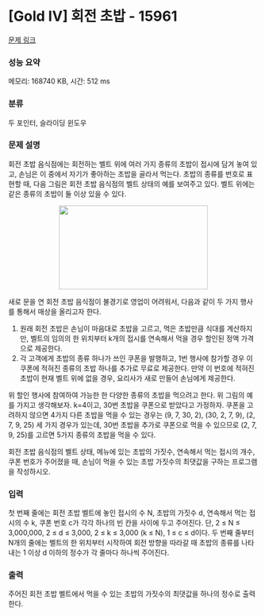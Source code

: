 # [Gold IV] 회전 초밥 - 15961 

[문제 링크](https://www.acmicpc.net/problem/15961) 

### 성능 요약

메모리: 168740 KB, 시간: 512 ms

### 분류

두 포인터, 슬라이딩 윈도우

### 문제 설명

<p>회전 초밥 음식점에는 회전하는 벨트 위에 여러 가지 종류의 초밥이 접시에 담겨 놓여 있고, 손님은 이 중에서 자기가 좋아하는 초밥을 골라서 먹는다. 초밥의 종류를 번호로 표현할 때, 다음 그림은 회전 초밥 음식점의 벨트 상태의 예를 보여주고 있다. 벨트 위에는 같은 종류의 초밥이 둘 이상 있을 수 있다. </p>

<p style="text-align: center;"><img alt="" src="https://upload.acmicpc.net/f29f0bd9-6114-4543-aa72-797208dc9cdd/-/preview/" style="width: 300px; height: 169px;"></p>

<p>새로 문을 연 회전 초밥 음식점이 불경기로 영업이 어려워서, 다음과 같이 두 가지 행사를 통해서 매상을 올리고자 한다.</p>

<ol>
	<li>원래 회전 초밥은 손님이 마음대로 초밥을  고르고, 먹은 초밥만큼 식대를 계산하지만, 벨트의 임의의 한 위치부터 k개의 접시를 연속해서 먹을 경우 할인된 정액 가격으로 제공한다. </li>
	<li>각 고객에게 초밥의 종류 하나가 쓰인 쿠폰을 발행하고, 1번 행사에 참가할 경우 이 쿠폰에 적혀진 종류의 초밥 하나를 추가로 무료로 제공한다. 만약 이 번호에 적혀진 초밥이 현재 벨트 위에 없을 경우, 요리사가 새로 만들어 손님에게 제공한다.  </li>
</ol>

<p>위 할인 행사에 참여하여 가능한 한 다양한 종류의 초밥을 먹으려고 한다. 위 그림의 예를 가지고 생각해보자. k=4이고, 30번 초밥을 쿠폰으로 받았다고 가정하자. 쿠폰을 고려하지 않으면 4가지 다른 초밥을 먹을 수 있는 경우는 (9, 7, 30, 2), (30, 2, 7, 9), (2, 7, 9, 25) 세 가지 경우가 있는데, 30번 초밥을 추가로 쿠폰으로 먹을 수 있으므로 (2, 7, 9, 25)를 고르면 5가지 종류의 초밥을 먹을 수 있다. </p>

<p>회전 초밥 음식점의 벨트 상태, 메뉴에 있는 초밥의 가짓수, 연속해서 먹는 접시의 개수, 쿠폰 번호가 주어졌을 때, 손님이 먹을 수 있는 초밥 가짓수의 최댓값을 구하는 프로그램을 작성하시오. </p>

### 입력 

 <p>첫 번째 줄에는 회전 초밥 벨트에 놓인 접시의 수 N, 초밥의 가짓수 d, 연속해서 먹는 접시의 수 k, 쿠폰 번호 c가 각각 하나의 빈 칸을 사이에 두고 주어진다. 단, 2 ≤ N ≤ 3,000,000, 2 ≤ d ≤ 3,000, 2 ≤ k ≤ 3,000 (k ≤ N), 1 ≤ c ≤ d이다. 두 번째 줄부터 N개의 줄에는 벨트의 한 위치부터 시작하여 회전 방향을 따라갈 때 초밥의 종류를 나타내는 1 이상 d 이하의 정수가 각 줄마다 하나씩 주어진다. </p>

### 출력 

 <p>주어진 회전 초밥 벨트에서 먹을 수 있는 초밥의 가짓수의 최댓값을 하나의 정수로 출력한다.</p>

